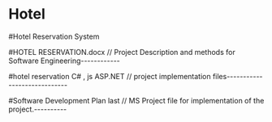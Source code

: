 # Hotel

#Hotel Reservation System

#HOTEL RESERVATION.docx // Project Description and methods for Software Engineering------------

#hotel reservation C# , js ASP.NET // project implementation files-----------------------------

#Software Development Plan last // MS Project file for implementation of the project.----------
